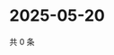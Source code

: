 # 2025-05-20

共 0 条

<!-- BEGIN ZHIHUQUESTIONS -->
<!-- 最后更新时间 Tue May 20 2025 19:10:02 GMT+0800 (China Standard Time) -->

<!-- END ZHIHUQUESTIONS -->
